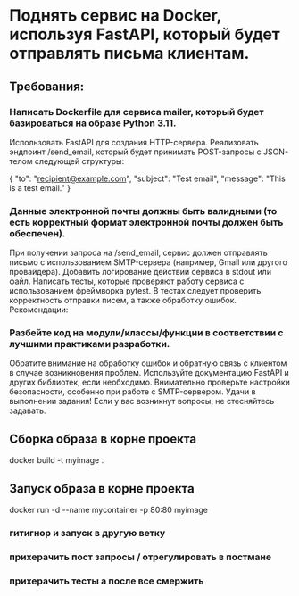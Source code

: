 # Поднять сервис на Docker, используя FastAPI, который будет отправлять письма клиентам.

## Требования:

### Написать Dockerfile для сервиса mailer, который будет базироваться на образе Python 3.11.
Использовать FastAPI для создания HTTP-сервера.
Реализовать эндпоинт /send_email, который будет принимать POST-запросы с JSON-телом следующей структуры:

{
  "to": "recipient@example.com",
  "subject": "Test email",
  "message": "This is a test email."
}

### Данные электронной почты должны быть валидными (то есть корректный формат электронной почты должен быть обеспечен).
При получении запроса на /send_email, сервис должен отправлять письмо с использованием SMTP-сервера (например, Gmail или другого провайдера).
Добавить логирование действий сервиса в stdout или файл.
Написать тесты, которые проверяют работу сервиса с использованием фреймворка pytest. В тестах следует проверить корректность отправки писем, а также обработку ошибок.
Рекомендации:

### Разбейте код на модули/классы/функции в соответствии с лучшими практиками разработки.
Обратите внимание на обработку ошибок и обратную связь с клиентом в случае возникновения проблем.
Используйте документацию FastAPI и других библиотек, если необходимо.
Внимательно проверьте настройки безопасности, особенно при работе с SMTP-сервером.
Удачи в выполнении задания! Если у вас возникнут вопросы, не стесняйтесь задавать.

## Сборка образа в корне проекта

docker build -t myimage . 

## Запуск образа в корне проекта

docker run -d --name mycontainer -p 80:80 myimage

### гитигнор и запуск в другую ветку
### прихерачить пост запросы / отрегулировать в постмане
### прихерачить тесты а после все смержить
